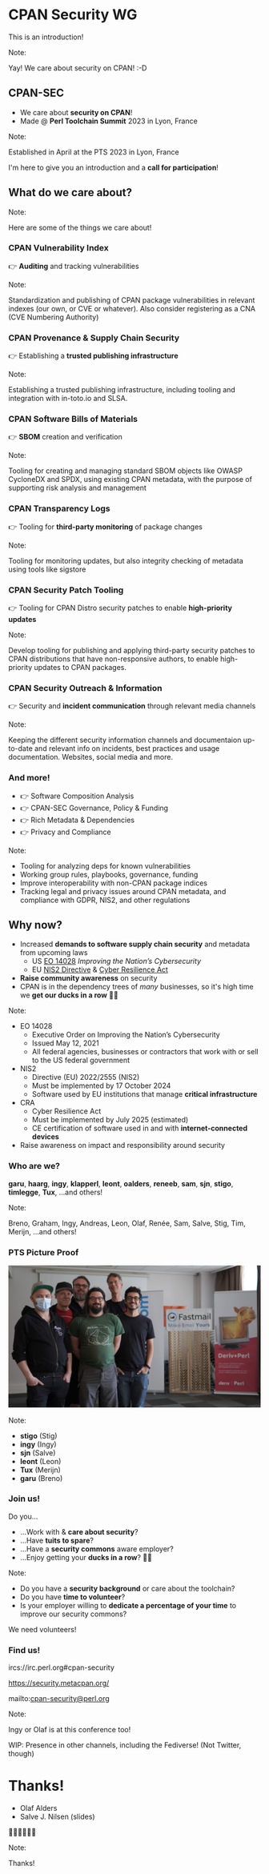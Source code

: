 [comment]: # (Compile this presentation with the command below)
[comment]: # (mdslides tprc2023-cpan-sec-lightening-talk.md --include media)
[comment]: # (...or by running the Makefile with "make")
[comment]: # (mdslides can be installed from https://github.com/dadoomer/markdown-slides/)

[comment]: # (THEME = solarized)

[comment]: # (minScale: 0.2)
[comment]: # (maxScale: 4.0)
[comment]: # (controls: true)
[comment]: # (width: "960")
[comment]: # (height: "700")
[comment]: # (help: true)
[comment]: # (progress: true)
[comment]: # (controlsBackArrows: "true")


# CPAN Security WG

This is an introduction!

Note:

Yay! We care about security on CPAN! :-D


[comment]: # (!!!)

## CPAN-SEC

* We care about **security on CPAN**!
* Made @ **Perl Toolchain Summit** 2023 in Lyon, France

Note:

Established in April at the PTS 2023 in Lyon, France

I'm here to give you an introduction and a **call for participation**!


[comment]: # (!!!)

## What do we care about?

Note:

Here are some of the things we care about!


[comment]: # (|||)

### CPAN Vulnerability Index

👉 **Auditing** and tracking vulnerabilities

Note:

Standardization and publishing of CPAN package vulnerabilities in relevant indexes (our own, or CVE or whatever). Also consider registering as a CNA (CVE Numbering Authority) 


[comment]: # (|||)

### CPAN Provenance & Supply Chain Security

👉 Establishing a **trusted publishing infrastructure**

Note:

Establishing a trusted publishing infrastructure, including tooling and integration with in-toto.io and SLSA. 


[comment]: # (|||)

### CPAN Software Bills of Materials

👉 **SBOM** creation and verification

Note:

Tooling for creating and managing standard SBOM objects like OWASP CycloneDX and SPDX, using existing CPAN metadata, with the purpose of supporting risk analysis and management


[comment]: # (|||)

### CPAN Transparency Logs

👉 Tooling for **third-party monitoring** of&nbsp;package&nbsp;changes

Note:

Tooling for monitoring updates, but also integrity checking of metadata using tools like sigstore


[comment]: # (|||)

### CPAN Security Patch Tooling

👉 Tooling for CPAN Distro security patches to enable **high-priority updates**

Note:

Develop tooling for publishing and applying third-party security patches to CPAN distributions that have non-responsive authors, to enable high-priority updates to CPAN packages.


[comment]: # (|||)

### CPAN Security Outreach & Information

👉 Security and **incident communication** through relevant&nbsp;media&nbsp;channels

Note:

Keeping the different security information channels and documentaion up-to-date and relevant info on incidents, best practices and usage documentation. Websites, social media and more.


[comment]: # (|||)

### And more!

* 👉 Software Composition Analysis
* 👉 CPAN-SEC Governance, Policy & Funding
* 👉 Rich Metadata & Dependencies
* 👉 Privacy and Compliance

Note:

* Tooling for analyzing deps for known vulnerabilities
* Working group rules, playbooks, governance, funding
* Improve interoperability with non-CPAN package indices
* Tracking legal and privacy issues around CPAN metadata, and compliance with GDPR, NIS2, and other regulations


[comment]: # (!!!)

## Why now?

* Increased **demands to software supply chain security** and metadata from upcoming laws
    * US [EO 14028](https://www.whitehouse.gov/briefing-room/presidential-actions/2021/05/12/executive-order-on-improving-the-nations-cybersecurity/) _Improving the Nation’s Cybersecurity_
    * EU [NIS2 Directive](https://digital-strategy.ec.europa.eu/en/policies/nis2-directive) &amp; [Cyber Resilience Act](https://digital-strategy.ec.europa.eu/en/library/cyber-resilience-act)
* **Raise community awareness** on security
* CPAN is in the dependency trees of _many_ businesses, so it's high time we **get our ducks in&nbsp;a&nbsp;row**&nbsp;🦆🦆

Note:

* EO 14028
    * Executive Order on Improving the Nation’s Cybersecurity
    * Issued May 12, 2021
    * All federal agencies, businesses or contractors that work with or sell to the US federal government
* NIS2
    * Directive (EU) 2022/2555 (NIS2)
    * Must be implemented by 17 October 2024
    * Software used by EU institutions that manage **critical infrastructure**
* CRA
    * Cyber Resilience Act
    * Must be implemented by July 2025 (estimated)
    * CE certification of software used in and with **internet-connected devices**
* Raise awareness on impact and responsibility around security

[comment]: # (!!!)

### Who are we?

**garu**, **haarg**, **ingy**, **klapperl**, **leont**, **oalders**, **reneeb**, **sam**, **sjn**, **stigo**, **timlegge**, **Tux**, …and others!


Note:

Breno, Graham, Ingy, Andreas, Leon, Olaf, Renée, Sam, Salve, Stig, Tim, Merijn, …and others!


[comment]: # (|||)

### PTS Picture Proof

![Group picture showing stigo, ingy, sjn, leont, tux and garu](media/cpan-sec-group-photo-lyon-2023.jpeg)

Note:
* **stigo** (Stig)
* **ingy** (Ingy)
* **sjn** (Salve)
* **leont** (Leon)
* **Tux** (Merijn)
* **garu** (Breno)



[comment]: # (!!!)

### Join us!

Do you…

* …Work with & **care about security**?
* …Have **tuits to spare**?
* …Have a **security commons** aware employer?
* …Enjoy getting your **ducks in a row**? 🦆🦆

Note:

* Do you have a **security background** or care about the toolchain?
* Do you have **time to volunteer**?
* Is your employer willing to **dedicate a percentage of your time** to improve our security commons?

We need volunteers!


[comment]: # (!!!)

### Find us!

ircs://irc.perl.org#cpan-security

https://security.metacpan.org/

mailto:cpan-security@perl.org


Note:

Ingy or Olaf is at this conference too!

WIP: Presence in other channels, including the Fediverse! (Not Twitter, though)


[comment]: # (!!!)

# Thanks!

* Olaf Alders
* Salve J. Nilsen (slides)

🦆🦆🦆🦆🦆🦆


Note:

Thanks!
